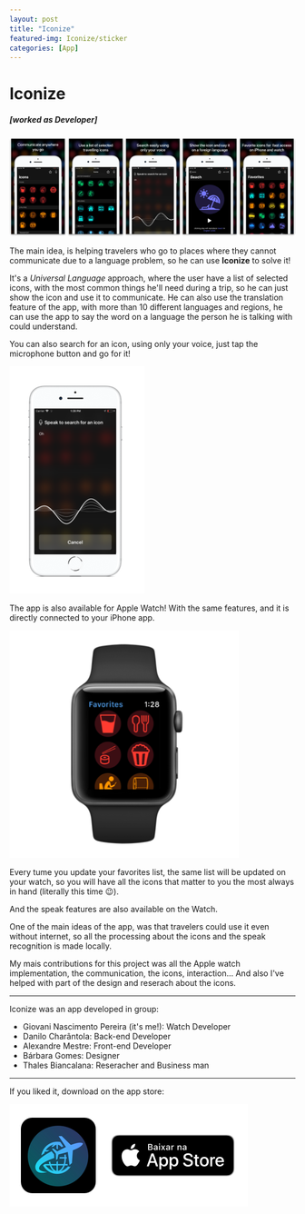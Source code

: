 ```yaml
---
layout: post
title: "Iconize"
featured-img: Iconize/sticker
categories: [App]
---
```


# Iconize

##### [worked as Developer]

![apple watch screenshots](../assets/img/posts/Iconize/shot.png)

The main idea, is helping travelers who go to places where they cannot communicate due to a language problem, so he can use **Iconize** to solve it!

It's a *Universal Language* approach, where the user have a list of selected icons, with the most common things he'll need during a trip, so he can just show the icon and use it to communicate.
He can also use the translation feature of the app, with more than 10 different languages and regions, he can use the app to say the word on a language the person he is talking with could understand.

You can also search for an icon, using only your voice, just tap the microphone button and go for it!

![apple watch screenshots](../assets/img/posts/Iconize/voice.png)

The app is also available for Apple Watch!
With the same features, and it is directly connected to your iPhone app.

![apple watch screenshots](../assets/img/posts/Iconize/watch.png)

Every tume you update your favorites list, the same list will be updated on your watch, so you will have all the icons that matter to you the most always in hand (literally this time 😉).

And the speak features are also available on the Watch.


One of the main ideas of the app, was that travelers could use it even without internet, so all the processing about the icons and the speak recognition is made locally.

My mais contributions for this project was all the Apple watch implementation, the communication, the icons, interaction...
And also I've helped with part of the design and reserach about the icons.

___

Iconize was an app developed in group:

- Giovani Nascimento Pereira (it's me!): Watch Developer
- Danilo Charântola: Back-end Developer
- Alexandre Mestre: Front-end Developer
- Bárbara Gomes: Designer
- Thales Biancalana: Reseracher and Business man

___

If you liked it, download on the app store:

![apple watch screenshots](../assets/img/posts/Iconize/download.png)